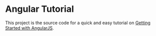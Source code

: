 # Angular Tutorial

This project is the source code for a quick and easy tutorial on [Getting Started with AngularJS](http://raibledesigns.com/rd/entry/getting_started_with_angularjs).